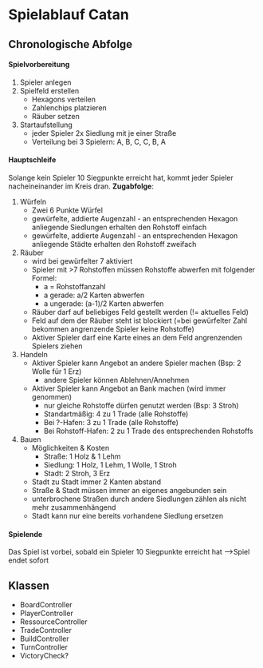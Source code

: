 # Spielablauf Catan

## Chronologische Abfolge
#### Spielvorbereitung
1. Spieler anlegen
2. Spielfeld erstellen
    - Hexagons verteilen
    - Zahlenchips platzieren
    - Räuber setzen
3. Startaufstellung
    - jeder Spieler 2x Siedlung mit je einer Straße
    - Verteilung bei 3 Spielern: A, B, C, C, B, A
#### Hauptschleife
Solange kein Spieler 10 Siegpunkte erreicht hat, kommt jeder Spieler nacheineinander im Kreis dran.
**Zugabfolge**:
1. Würfeln
    - Zwei 6 Punkte Würfel
    - gewürfelte, addierte Augenzahl - an entsprechenden Hexagon anliegende Siedlungen erhalten den Rohstoff einfach
    - gewürfelte, addierte Augenzahl - an entsprechenden Hexagon anliegende Städte erhalten den Rohstoff zweifach
2. Räuber
    - wird bei gewürfelter 7 aktiviert
    - Spieler mit >7 Rohstoffen müssen Rohstoffe abwerfen mit folgender Formel:
        - a = Rohstoffanzahl
        - a gerade: a/2 Karten abwerfen
        - a ungerade: (a-1)/2 Karten abwerfen
    - Räuber darf auf beliebiges Feld gestellt werden (!= aktuelles Feld)
    - Feld auf dem der Räuber steht ist blockiert (=bei gewürfelter Zahl bekommen angrenzende Spieler keine Rohstoffe)
    - Aktiver Spieler darf eine Karte eines an dem Feld angrenzenden Spielers ziehen
3. Handeln
    - Aktiver Spieler kann Angebot an andere Spieler machen (Bsp: 2 Wolle für 1 Erz)
        - andere Spieler können Ablehnen/Annehmen
    - Aktiver Spieler kann Angebot an Bank machen (wird immer genommen)
        - nur gleiche Rohstoffe dürfen genutzt werden (Bsp: 3 Stroh)
        - Standartmäßig: 4 zu 1 Trade (alle Rohstoffe)
        - Bei ?-Hafen: 3 zu 1 Trade (alle Rohstoffe)
        - Bei Rohstoff-Hafen: 2 zu 1 Trade des entsprechenden Rohstoffs
4. Bauen
    - Möglichkeiten & Kosten
        - Straße: 1 Holz & 1 Lehm
        - Siedlung: 1 Holz, 1 Lehm, 1 Wolle, 1 Stroh
        - Stadt: 2 Stroh, 3 Erz
    - Stadt zu Stadt immer 2 Kanten abstand
    - Straße & Stadt müssen immer an eigenes angebunden sein
    - unterbrochene Straßen durch andere Siedlungen zählen als nicht mehr zusammenhängend
    - Stadt kann nur eine bereits vorhandene Siedlung ersetzen
#### Spielende
Das Spiel ist vorbei, sobald ein Spieler 10 Siegpunkte erreicht hat -->Spiel endet sofort

## Klassen

- BoardController
- PlayerController
- RessourceController
- TradeController
- BuildController
- TurnController
- VictoryCheck?